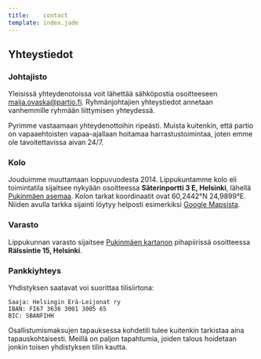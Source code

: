 ```yaml
---
title:    contact
template: index.jade
---
```


## Yhteystiedot

### Johtajisto

Yleisissä yhteydenotoissa voit lähettää sähköpostia osoitteeseen [maija.ovaska@partio.fi](mailto:maija.ovaska@partio.fi). Ryhmänjohtajien yhteystiedot annetaan vanhemmille ryhmään liittymisen yhteydessä.

Pyrimme vastaamaan yhteydenottoihin ripeästi. Muista kuitenkin, että partio on vapaaehtoisten vapaa-ajallaan hoitamaa harrastustoimintaa, joten emme ole tavoitettavissa aivan 24/7.

### Kolo

Jouduimme muuttamaan loppuvuodesta 2014. Lippukuntamme kolo eli toimintatila sijaitsee nykyään osoitteessa **Säterinportti 3 E, Helsinki**, lähellä [Pukinmäen asemaa](http://www.junat.net/pukinmaki). Kolon tarkat koordinaatit ovat 60,2442°N 24,9899°E. Niiden avulla tarkka sijainti löytyy helposti esimerkiksi [Google Mapsista](http://maps.google.fi/?q=60.2442,+24.9899).

### Varasto

Lippukunnan varasto sijaitsee [Pukinmäen kartanon](http://pukinmaki.fi/pukinmaen-kartano) pihapiirissä osoitteessa **Rälssintie 15, Helsinki**.

### Pankkiyhteys

Yhdistyksen saatavat voi suorittaa tilisiirtona:

```
Saaja: Helsingin Erä-Leijonat ry
IBAN: FI67 3636 3001 3005 65
BIC: SBANFIHH
```

Osallistumismaksujen tapauksessa kohdetili tulee kuitenkin tarkistaa aina tapauskohtaisesti. Meillä on paljon tapahtumia, joiden talous hoidetaan jonkin toisen yhdistyksen tilin kautta.

